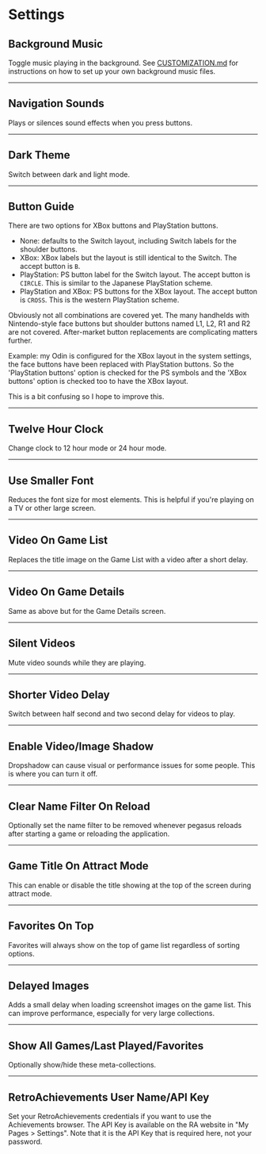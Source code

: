 # Settings

## Background Music
Toggle music playing in the background. See [CUSTOMIZATION.md](CUSTOMIZATION.md) for instructions on how to set up your own background music files.

---

## Navigation Sounds
Plays or silences sound effects when you press buttons.

---

## Dark Theme
Switch between dark and light mode.

---

## Button Guide
There are two options for XBox buttons and PlayStation buttons.
 - None: defaults to the Switch layout, including Switch labels for the shoulder buttons.
 - XBox: XBox labels but the layout is still identical to the Switch. The accept button is `B`.
 - PlayStation: PS button label for the Switch layout. The accept button is `CIRCLE`. This is similar to the Japanese PlayStation scheme.
 - PlayStation and XBox: PS buttons for the XBox layout. The accept button is `CROSS`. This is the western PlayStation scheme.

Obviously not all combinations are covered yet. The many handhelds with Nintendo-style face buttons but shoulder buttons named L1, L2, R1 and R2 are not covered. After-market button replacements are complicating matters further.

Example: my Odin is configured for the XBox layout in the system settings, the face buttons have been replaced with PlayStation buttons. So the 'PlayStation buttons' option is checked for the PS symbols and the 'XBox buttons' option is checked too to have the XBox layout.

This is a bit confusing so I hope to improve this.

---

## Twelve Hour Clock
Change clock to 12 hour mode or 24 hour mode.

---

## Use Smaller Font
Reduces the font size for most elements. This is helpful if you're playing on a TV or other large screen.

---

## Video On Game List
Replaces the title image on the Game List with a video after a short delay.

---

## Video On Game Details
Same as above but for the Game Details screen.

---

## Silent Videos
Mute video sounds while they are playing.

---

## Shorter Video Delay
Switch between half second and two second delay for videos to play.

---

## Enable Video/Image Shadow
Dropshadow can cause visual or performance issues for some people. This is where you can turn it off.

---

## Clear Name Filter On Reload
Optionally set the name filter to be removed whenever pegasus reloads after starting a game or reloading the application.

---

## Game Title On Attract Mode
This can enable or disable the title showing at the top of the screen during attract mode.

---

## Favorites On Top
Favorites will always show on the top of game list regardless of sorting options.

---

## Delayed Images
Adds a small delay when loading screenshot images on the game list. This can improve performance, especially for very large collections.

---

## Show All Games/Last Played/Favorites
Optionally show/hide these meta-collections.

---

## RetroAchievements User Name/API Key
Set your RetroAchievements credentials if you want to use the Achievements browser. The API Key is available on the RA website in "My Pages > Settings".
Note that it is the API Key that is required here, not your password.

